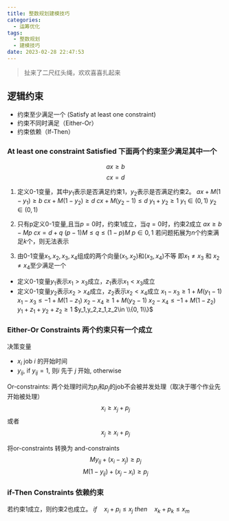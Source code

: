 ```yaml
---
title: 整数规划建模技巧
categories:
  - 运筹优化
tags:
  - 整数规划
  - 建模技巧
date: 2023-02-28 22:47:53
---
```

> 扯来了二尺红头绳，欢欢喜喜扎起来

## 逻辑约束
- 约束至少满足一个 (Satisfy at least one constraint)
- 约束不同时满足（Either-Or）
- 约束依赖（If-Then）

### At least one constraint Satisfied 下面两个约束至少满足其中一个
$$ax\geq b$$
$$cx= d$$

1. 定义0-1变量，其中$y_1$表示是否满足约束1，$y_2$表示是否满足约束2。
$ax + M(1-y_{1}) \geq b$
$cx + M(1-y_{2}) \geq d$
$cx + M(y_{2}-1) \leq d$
$y_{1} + y_{2} \geq 1$
$y_1\in (0, 1)$
$y_2\in (0, 1)$

2. 只有p定义0-1变量,且当$p=0$时，约束1成立，当$q=0$时，约束2成立
$ax \geq b - Mp$
$cx = d + q$
$(p-1)M \leq q \leq (1-p)M$
$p\in {0, 1}$
若问题拓展为$n$个约束满足$k$个，则无法表示

3. 由0-1变量$x_1, x_2, x_3, x_4$组成的两个向量$(x_1, x_2)$和$(x_3,x_4)$不等
即$x_1\neq x_3$ 和 $x_2\neq x_4$至少满足一个
- 定义0-1变量$y_1$表示$x_1>x_3$成立，$z_1$表示$x_1<x_3$成立
- 定义0-1变量$y_2$表示$x_2>x_4$成立，$z_2$表示$x_2<x_4$成立
$x_1 - x_3 \geq 1 + M(y_1-1)$
$x_1 - x_3 \leq -1 + M(1-z_1)$
$x_2 - x_4 \geq 1 + M(y_2-1)$
$x_2 - x_4 \leq -1 + M(1-z_2)$
$y_1+z_1+y_2+z_2\geq 1$
$y_1,y_2,z_1,z_2\in \\{0, 1\\}$

### Either-Or Constraints 两个约束只有一个成立
决策变量
- $x_i$ job $i$ 的开始时间
- $y_{ij}$, if $y_{ij}=1$, 则$i$ 先于 $j$ 开始, otherwise

Or-constraints: 两个处理时间为$p_i$和$p_j$的job不会被并发处理（取决于哪个作业先开始被处理）
$$x_i \geq x_j + p_j$$
或者
$$x_j \geq x_i + p_j$$

将or-constraints 转换为 and-constraints
$$My_{ij} + (x_i - x_j) \geq p_j$$
$$M(1-y_{ij}) + (x_j - x_i) \geq p_j$$

### if-Then Constraints 依赖约束
若约束1成立，则约束2也成立。
$if \quad x_i + p_i \leq x_j$
$then \quad x_k + p_k \leq x_m$









